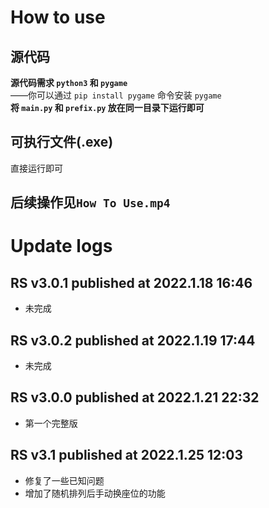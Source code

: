 # How to use
## 源代码
**源代码需求 ```python3``` 和 ```pygame```**  
——你可以通过 ```pip install pygame``` 命令安装 ```pygame```  
**将 ```main.py``` 和 ```prefix.py``` 放在同一目录下运行即可**

## 可执行文件(.exe)
直接运行即可

## 后续操作见```How To Use.mp4```

# Update logs
## RS v3.0.1 published at 2022.1.18 16:46
- 未完成
## RS v3.0.2 published at 2022.1.19 17:44
- 未完成
## RS v3.0.0 published at 2022.1.21 22:32
- 第一个完整版
## RS v3.1 published at 2022.1.25 12:03
- 修复了一些已知问题
- 增加了随机排列后手动换座位的功能
